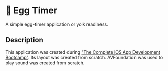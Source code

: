 # 🥚 Egg Timer 
A simple egg-timer application or yolk readiness.

## Description
This application was created during ["The Complete iOS App Development Bootcamp"](https://www.udemy.com/course/ios-13-app-development-bootcamp/). Its layout was created from scratch. AVFoundation was used to play sound
was created from scratch.

